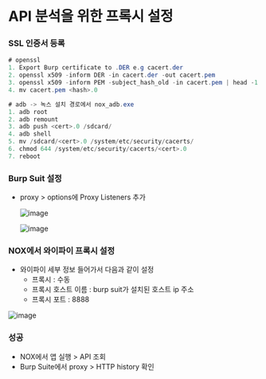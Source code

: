 # API 분석을 위한 프록시 설정

### SSL 인증서 등록

```java
# openssl
1. Export Burp certificate to .DER e.g cacert.der
2. openssl x509 -inform DER -in cacert.der -out cacert.pem
3. openssl x509 -inform PEM -subject_hash_old -in cacert.pem | head -1
4. mv cacert.pem <hash>.0

# adb -> 녹스 설치 경로에서 nox_adb.exe 
1. adb root
2. adb remount
3. adb push <cert>.0 /sdcard/
4. adb shell
5. mv /sdcard/<cert>.0 /system/etc/security/cacerts/
6. chmod 644 /system/etc/security/cacerts/<cert>.0
7. reboot
```

### Burp Suit 설정

- proxy > options에 Proxy Listeners 추가
    
   ![image](https://user-images.githubusercontent.com/47748246/150709227-ee465366-6869-484f-9c32-a84878c6eeb0.png)
    
   ![image](https://user-images.githubusercontent.com/47748246/150709242-42f789b2-51b4-467c-b12f-806e3742b6fa.png)
    

### NOX에서 와이파이 프록시 설정

- 와이파이 세부 정보 들어가서 다음과 같이 설정
    - 프록시 : 수동
    - 프록시 호스트 이름 : burp suit가 설치된 호스트 ip 주소
    - 프록시 포트 : 8888

![image](https://user-images.githubusercontent.com/47748246/150709272-1f936dbe-18a1-48f6-b598-9682c6fc1d6b.png)

### 성공

- NOX에서 앱 실행 > API 조회
- Burp Suite에서 proxy > HTTP history 확인
